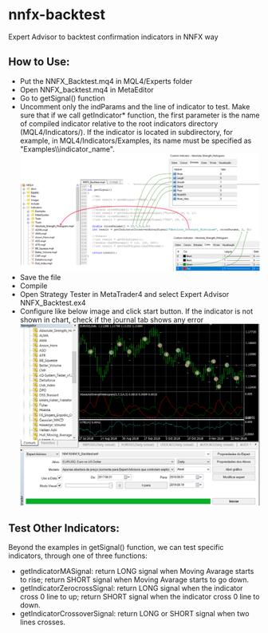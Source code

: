 # nnfx-backtest
Expert Advisor to backtest confirmation indicators in NNFX way

## How to Use:
* Put the NNFX_Backtest.mq4 in MQL4/Experts folder
* Open NNFX_backtest.mq4 in MetaEditor
* Go to getSignal() function
* Uncomment only the indParams and the line of indicator to test. Make sure that if we call getIndicator* function, the first parameter is the name of compiled indicator relative to the root indicators directory (MQL4/Indicators/). If the indicator is located in subdirectory, for example, in MQL4/Indicators/Examples, its name must be specified as "Examples\\\\indicator_name".
![configure indicator](./config_ea.png)
* Save the file
* Compile
* Open Strategy Tester in MetaTrader4 and select Expert Advisor NNFX_Backtest.ex4
* Configure like below image and click start button. If the indicator is not shown in chart, check if the journal tab shows any error
![run ea](./run_ea.png)

## Test Other Indicators:
Beyond the examples in getSignal() function, we can test specific indicators, through one of three functions:
* getIndicatorMASignal: return LONG signal when Moving Avarage starts to rise; return SHORT signal when Moving Avarage starts to go down.
* getIndicatorZerocrossSignal: return LONG signal when the indicator cross 0 line to up; return SHORT signal when the indicator cross 0 line to down.
* getIndicatorCrossoverSignal: return LONG or SHORT signal when two lines crosses.